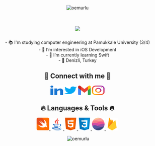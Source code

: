 <p align="center"> <img src="https://komarev.com/ghpvc/?username=oemurlu&label=Profile%20views&color=27ba22&style=flat" alt="oemurlu" /> </p>

<h1 align="center">
  <a href="https://git.io/typing-svg">
    <img src="https://readme-typing-svg.herokuapp.com/?lines=Hello,+There!+👋;I'm+Osman+Emre+OMURLU+🙋‍♂+;&center=true&size=28&duration=3600&pause=500&color=00f900">
  </a>
</h1>

<p align="center">
  - 📚 I'm studying computer engineering at Pamukkale University (3/4)
  <br>
  - 👀 I’m interested in iOS Development
    <br>
  - 🌱 I’m currently learning Swift
    <br>
  - 📍 Denizli, Turkey
</p>

<h2 align="center">🔗 Connect with me 🔗</h2>
<p align="center">
<a href="https://linkedin.com/in/oemurlu" target="blank"><img align="center" src="images/linked-in-alt.svg" alt="oemurlu" height="30" width="40" /></a>
<a href="https://twitter.com/oemurlu" target="blank"><img align="center" src="images/twitter.svg" alt="oemurlu" height="30" width="40" /></a>
<a href="mailto: oemurlu@gmail.com" target="blank>oemurlu@gmail.com"><img align="center" src="images/gmail.svg" alt="oe.omurlu" height="30" width="40" /></a>
<a href="https://instagram.com/oe.omurlu" target="blank"><img align="center" src="images/instagram.svg" alt="oe.omurlu" height="30" width="40" /></a>
</p>

<h2 align="center">🔥 Languages & Tools 🔥</h2>
<p align="center">
<a href="https://developer.apple.com/swift/" target="_blank" rel="noreferrer"> <img src="images/swift.svg" alt="swift" width="40" height="40"/> </a> 
<a href="https://www.java.com" target="_blank" rel="noreferrer"> <img src="images/java.svg" alt="java" width="40" height="40"/> </a> 
<a href="https://www.w3.org/html/" target="_blank" rel="noreferrer"> <img src="images/html.svg" alt="html5" width="40" height="40"/> </a> 
<a href="https://www.w3schools.com/css/" target="_blank" rel="noreferrer"> <img src="images/css.svg" alt="css3" width="40" height="40"/> </a> 
<a href="https://realm.io/" target="_blank" rel="noreferrer"> <img src="images/realm.svg" alt="realm" width="40" height="40"/> </a> 
<a href="https://firebase.google.com/" target="_blank" rel="noreferrer"> <img src="images/firebase.svg" alt="firebase" width="40" height="40"/> </a> 
</p>

<p align="center">&nbsp;<img align="center" src="https://github-readme-stats.vercel.app/api?username=oemurlu&show_icons=true&theme=dark&title_color=00f900&bg_color=000000&locale=en" alt="oemurlu" /></p>
